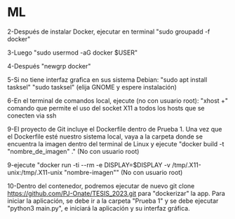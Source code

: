 # ML

2-Después de instalar Docker, ejecutar en terminal "sudo groupadd -f docker"

3-Luego "sudo usermod -aG docker $USER"

4-Después "newgrp docker"

5-Si no tiene interfaz grafica en sus sistema Debian:
	"sudo apt install tasksel"
	"sudo tasksel"
	(elija GNOME y espere instalación)

6-En el terminal de comandos local, ejecute (no con usuario root):
	"xhost +"
	comando que permite el uso del socket X11 a todos los hosts que se conecten via ssh

 9-El proyecto de Git incluye el Dockerfile dentro de Prueba 1. Una vez que el Dockerfile esté nuestro sistema local, vaya a la carpeta donde se encuentra la imagen dentro del terminal 
de Linux y ejecute "docker build -t "nombre_de_imagen" ." (No con usuario root)

9-ejecute "docker run -ti --rm -e DISPLAY=$DISPLAY -v /tmp/.X11-unix:/tmp/.X11-unix "nombre-imagen"" (No con usuario root)

10-Dentro del contenedor, podremos ejecutar de nuevo git clone https://github.com/PJ-Onate/TESIS_2023.git para "dockerizar" la app. Para iniciar la aplicación, se debe ir a la carpeta 
"Prueba 1" y se debe ejecutar "python3 main.py", e iniciará la aplicación y su interfaz gráfica.

